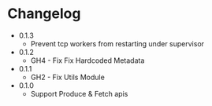 # Changelog

* 0.1.3
    * Prevent tcp workers from restarting under supervisor
* 0.1.2
    * GH4 - Fix Fix Hardcoded Metadata
* 0.1.1
    * GH2 - Fix Utils Module
* 0.1.0
    * Support Produce & Fetch apis